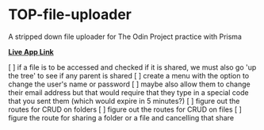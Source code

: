# TOP-file-uploader
A stripped down file uploader for The Odin Project practice with Prisma

**[Live App Link](https://zealous-galina-hbar1stdev-cab86b9b.koyeb.app/ "File Uploader App")**

[ ] if a file is to be accessed and checked if it is shared, we must also go 'up the tree' to see if any parent is shared
[ ] create a menu with the option to change the user's name or password
[ ] maybe also allow them to change their email address but that would require that they type in a special code that you sent them (which would expire in 5 minutes?)
[ ] figure out the routes for CRUD on folders
[ ] figure out the routes for CRUD on files
[ ] figure the route for sharing a folder or a file and cancelling that share
